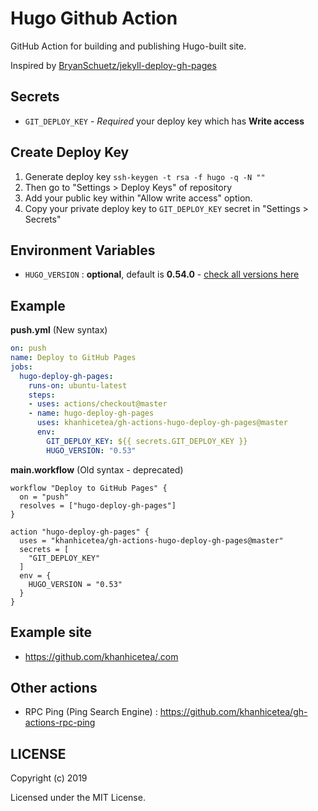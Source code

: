 # Hugo Github Action

GitHub Action for building and publishing Hugo-built site.

Inspired by [BryanSchuetz/jekyll-deploy-gh-pages](https://github.com/BryanSchuetz/jekyll-deploy-gh-pages)

## Secrets

- `GIT_DEPLOY_KEY` - *Required* your deploy key which has **Write access**

## Create Deploy Key

1. Generate deploy key `ssh-keygen -t rsa -f hugo -q -N ""`
1. Then go to "Settings > Deploy Keys" of repository
1. Add your public key within "Allow write access" option.
1. Copy your private deploy key to `GIT_DEPLOY_KEY` secret in "Settings > Secrets"

## Environment Variables

- `HUGO_VERSION` : **optional**, default is **0.54.0** - [check all versions here](https://github.com/gohugoio/hugo/releases)

## Example

**push.yml** (New syntax)

```yaml
on: push
name: Deploy to GitHub Pages
jobs:
  hugo-deploy-gh-pages:
    runs-on: ubuntu-latest
    steps:
    - uses: actions/checkout@master
    - name: hugo-deploy-gh-pages
      uses: khanhicetea/gh-actions-hugo-deploy-gh-pages@master
      env:
        GIT_DEPLOY_KEY: ${{ secrets.GIT_DEPLOY_KEY }}
        HUGO_VERSION: "0.53"
```

**main.workflow** (Old syntax - deprecated)

```hcl
workflow "Deploy to GitHub Pages" {
  on = "push"
  resolves = ["hugo-deploy-gh-pages"]
}

action "hugo-deploy-gh-pages" {
  uses = "khanhicetea/gh-actions-hugo-deploy-gh-pages@master"
  secrets = [
    "GIT_DEPLOY_KEY"
  ]
  env = {
    HUGO_VERSION = "0.53"
  }
}
```

## Example site

- https://github.com/khanhicetea/.com

## Other actions

- RPC Ping (Ping Search Engine) : https://github.com/khanhicetea/gh-actions-rpc-ping

## LICENSE

Copyright (c) 2019

Licensed under the MIT License.

